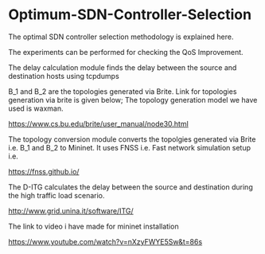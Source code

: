 # Optimum-SDN-Controller-Selection

The optimal SDN controller selection methodology is explained here.


The experiments can be performed for checking the QoS Improvement.


The delay calculation module finds the delay between the source and destination hosts using tcpdumps


B_1 and B_2 are the topologies generated via Brite. Link for topologies generation via brite is given below; The topology generation model we have used is waxman.

https://www.cs.bu.edu/brite/user_manual/node30.html


The topology conversion module converts the topolgies generated via Brite i.e. B_1 and B_2 to Mininet. It uses FNSS i.e. Fast network simulation setup i.e.

https://fnss.github.io/


The D-ITG calculates the delay between the source and destination during the high traffic load scenario.

http://www.grid.unina.it/software/ITG/

The link to video i have made for mininet installation 

https://www.youtube.com/watch?v=nXzyFWYE5Sw&t=86s
